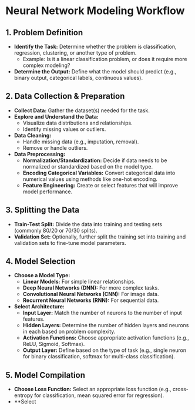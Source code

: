 # Neural Network Modeling Workflow

## 1. Problem Definition
- **Identify the Task:** Determine whether the problem is classification, regression, clustering, or another type of problem.
  - Example: Is it a linear classification problem, or does it require more complex modeling?
- **Determine the Output:** Define what the model should predict (e.g., binary output, categorical labels, continuous values).

## 2. Data Collection & Preparation
- **Collect Data:** Gather the dataset(s) needed for the task.
- **Explore and Understand the Data:**
  - Visualize data distributions and relationships.
  - Identify missing values or outliers.
- **Data Cleaning:**
  - Handle missing data (e.g., imputation, removal).
  - Remove or handle outliers.
- **Data Preprocessing:**
  - **Normalization/Standardization:** Decide if data needs to be normalized or standardized based on the model type.
  - **Encoding Categorical Variables:** Convert categorical data into numerical values using methods like one-hot encoding.
  - **Feature Engineering:** Create or select features that will improve model performance.

## 3. Splitting the Data
- **Train-Test Split:** Divide the data into training and testing sets (commonly 80/20 or 70/30 splits).
- **Validation Set:** Optionally, further split the training set into training and validation sets to fine-tune model parameters.

## 4. Model Selection
- **Choose a Model Type:**
  - **Linear Models:** For simple linear relationships.
  - **Deep Neural Networks (DNN):** For more complex tasks.
  - **Convolutional Neural Networks (CNN):** For image data.
  - **Recurrent Neural Networks (RNN):** For sequential data.
- **Select Architecture:**
  - **Input Layer:** Match the number of neurons to the number of input features.
  - **Hidden Layers:** Determine the number of hidden layers and neurons in each based on problem complexity.
  - **Activation Functions:** Choose appropriate activation functions (e.g., ReLU, Sigmoid, Softmax).
  - **Output Layer:** Define based on the type of task (e.g., single neuron for binary classification, softmax for multi-class classification).

## 5. Model Compilation
- **Choose Loss Function:** Select an appropriate loss function (e.g., cross-entropy for classification, mean squared error for regression).
- **Select

